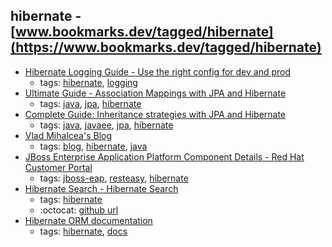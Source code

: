 hibernate - [www.bookmarks.dev/tagged/hibernate](https://www.bookmarks.dev/tagged/hibernate) 
---
* [Hibernate Logging Guide - Use the right config for dev and prod](https://thoughts-on-java.org/hibernate-logging-guide/)
    * tags: [hibernate](../tags/hibernate.md), [logging](../tags/logging.md)
* [Ultimate Guide - Association Mappings with JPA and Hibernate](https://thoughts-on-java.org/ultimate-guide-association-mappings-jpa-hibernate/)
    * tags: [java](../tags/java.md), [jpa](../tags/jpa.md), [hibernate](../tags/hibernate.md)
* [Complete Guide: Inheritance strategies with JPA and Hibernate](https://www.thoughts-on-java.org/complete-guide-inheritance-strategies-jpa-hibernate/)
    * tags: [java](../tags/java.md), [javaee](../tags/javaee.md), [jpa](../tags/jpa.md), [hibernate](../tags/hibernate.md)
* [Vlad Mihalcea's Blog ](https://vladmihalcea.com/)
    * tags: [blog](../tags/blog.md), [hibernate](../tags/hibernate.md), [java](../tags/java.md)
* [JBoss Enterprise Application Platform Component Details - Red Hat Customer Portal](https://access.redhat.com/articles/112673)
    * tags: [jboss-eap](../tags/jboss-eap.md), [resteasy](../tags/resteasy.md), [hibernate](../tags/hibernate.md)
* [Hibernate Search - Hibernate Search](http://hibernate.org/search/)
    * tags: [hibernate](../tags/hibernate.md)
    * :octocat: [github url](https://github.com/hibernate/hibernate-search)
* [Hibernate ORM documentation]( http://hibernate.org/orm/documentation/)
    * tags: [hibernate](../tags/hibernate.md), [docs](../tags/docs.md)
